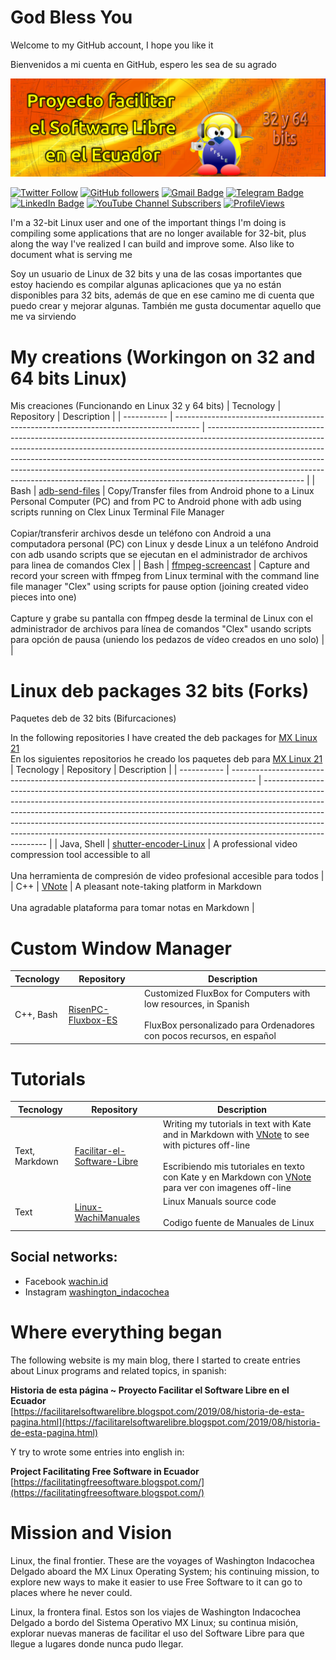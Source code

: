 # God Bless You
Welcome to my GitHub account, I hope you like it

Bienvenidos a mi cuenta en GitHub, espero les sea de su agrado

![](vx_images/20544300826596.png)

[![Twitter Follow](https://img.shields.io/twitter/follow/wachin_id?style=social)](https://twitter.com/intent/follow?screen_name=wachin_id)
[![GitHub followers](https://img.shields.io/github/followers/wachin?label=Follow&style=social)](https://github.com/wachin/?tab=follow)
[![Gmail Badge](https://img.shields.io/badge/-wachin.id@gmail.com-c14438?style=social&logo=Gmail&logoColor=red&link=mailto:wachin.id@gmail.com)](mailto:wachin.id@gmail.com)
[![Telegram Badge](https://img.shields.io/badge/-Telegram-c14438?style=social&logo=Telegram&logoColor=red&link=https://t.me/pfsle)](https://t.me/pfsle)
[![LinkedIn Badge](https://img.shields.io/badge/-LinkedIn-blue?style=social&logo=Linkedin&logoColor=blue&link=https://www.linkedin.com/in/wachin/)](https://www.linkedin.com/in/wachin/)
[![YouTube Channel Subscribers](https://img.shields.io/youtube/channel/subscribers/UC3iYPG22R0QXL5pF2ssDUmw?style=social)](https://www.youtube.com/channel/UC3iYPG22R0QXL5pF2ssDUmw)
[![ProfileViews](https://komarev.com/ghpvc/?username=wachin&color=red&style=flat)](https://komarev.com/ghpvc/?username=wachin)

I'm a 32-bit Linux user and one of the important things I'm doing is compiling some applications that are no longer available for 32-bit, plus along the way I've realized I can build and improve some. Also like to document what is serving me

Soy un usuario de Linux de 32 bits y una de las cosas importantes que estoy haciendo es compilar algunas aplicaciones que ya no están disponibles para 32 bits, además de que en ese camino me di cuenta que puedo crear y mejorar algunas. También me gusta documentar aquello que me va sirviendo


# My creations (Workingon on 32 and 64 bits Linux)
Mis creaciones (Funcionando en Linux 32 y 64 bits)
|  Tecnology  |                                      Repository                                      |                                                                                                                                                                                                          Description                                                                                                                                                                                                           |
| ----------- | ------------------------------------------------------------------------------------ | ------------------------------------------------------------------------------------------------------------------------------------------------------------------------------------------------------------------------------------------------------------------------------------------------------------------------------------------------------------------------------------------------------------------------------ |
| Bash        | [adb-send-files](https://github.com/wachin/adb-send-files)                           | Copy/Transfer files from Android phone to a Linux Personal Computer (PC) and from PC to Android phone with adb using scripts running on Clex Linux Terminal File Manager <br/> <br/> Copiar/transferir archivos desde un teléfono con Android a una computadora personal (PC) con Linux y desde Linux a un teléfono Android con adb usando scripts que se ejecutan en el administrador de archivos para linea de comandos Clex |
| Bash        | [ffmpeg-screencast](https://github.com/wachin/ffmpeg-screencast)                     | Capture and record your screen with ffmpeg from Linux terminal with the command line file manager "Clex" using scripts for pause option (joining created video pieces into one) <br/> <br/> Capture y grabe su pantalla con ffmpeg desde la terminal de Linux con el administrador de archivos para línea de comandos "Clex" usando scripts para opción de pausa (uniendo los pedazos de vídeo creados en uno solo)            |                                                                                                                                                                 |


# Linux deb packages 32 bits (Forks) 
Paquetes deb de 32 bits (Bifurcaciones)

In the following repositories I have created the deb packages for [MX Linux 21](https://mxlinux.org/)  
En los siguientes repositorios he creado los paquetes deb para [MX Linux 21](https://mxlinux.org/)  
|  Tecnology  |                                      Repository                                      |                                                                                                                                                                                                          Description                                                                                                                                                                                                           |
| ----------- | ------------------------------------------------------------------------------------ | ------------------------------------------------------------------------------------------------------------------------------------------------------------------------------------------------------------------------------------------------------------------------------------------------------------------------------------------------------------------------------------------------------------------------------ |
| Java, Shell | [shutter-encoder-Linux](https://github.com/wachin/shutter-encoder-Linux)             | A professional video compression tool accessible to all <br/> <br/> Una herramienta de compresión de video profesional accesible para todos                                                                                                                                                                                                                                                                                    |
| C++         | [VNote](https://github.com/wachin/vnote)                                             | A pleasant note-taking platform in Markdown <br/> <br/> Una agradable plataforma para tomar notas en Markdown                                                                                                                                                                                                                                                                                                                  |


# Custom Window Manager 
|  Tecnology  |                                      Repository                                      |                                                                                                                                                                                                          Description                                                                                                                                                                                                           |
| ----------- | ------------------------------------------------------------------------------------ | ------------------------------------------------------------------------------------------------------------------------------------------------------------------------------------------------------------------------------------------------------------------------------------------------------------------------------------------------------------------------------------------------------------------------------ |
| C++, Bash   | [RisenPC-Fluxbox-ES](https://github.com/wachin/RisenPC-Fluxbox-ES)                   | Customized FluxBox for Computers with low resources, in Spanish <br/> <br/> FluxBox personalizado para Ordenadores con pocos recursos, en español                                                                                                                                                                                                                                                                              |


# Tutorials
|  Tecnology     |                                      Repository                                      |                                                                                                                                                                                                          Description                                                                                                                                                                                                        |
| -------------- | ------------------------------------------------------------------------------------ | --------------------------------------------------------------------------------------------------------------------------------------------------------------------------------------------------------------------------------------------------------------------------------------------------------------------------------------------------------------------------------------------------------------------------- |
| Text, Markdown | [Facilitar-el-Software-Libre](https://github.com/wachin/Facilitar-el-Software-Libre) | Writing my tutorials in text with Kate and in Markdown with [VNote](https://github.com/wachin/vnote) to see with pictures off-line <br/> <br/> Escribiendo mis tutoriales en texto con Kate y en Markdown con [VNote](https://github.com/wachin/vnote) para ver con imagenes off-line                                                                                                                                       |                                                                                                                                                              |
| Text           | [Linux-WachiManuales](https://github.com/wachin/Linux-WachiManuales)                 | Linux Manuals source code <br/> <br/> Codigo fuente de Manuales de Linux                                                                                                                                                                                                                                                                                                                                                    |


## Social networks: 
- Facebook [wachin.id](https://www.facebook.com/wachin.id)  
- Instagram [washington_indacochea](https://www.instagram.com/washington_indacochea/)  

# Where everything began
The following website is my main blog, there I started to create entries about Linux programs and related topics, in spanish:

**Historia de esta página ~ Proyecto Facilitar el Software Libre en el Ecuador**  
[https://facilitarelsoftwarelibre.blogspot.com/2019/08/historia-de-esta-pagina.html](https://facilitarelsoftwarelibre.blogspot.com/2019/08/historia-de-esta-pagina.html)

Y try to wrote some entries into english in:

**Project Facilitating Free Software in Ecuador**  
[https://facilitatingfreesoftware.blogspot.com/](https://facilitatingfreesoftware.blogspot.com/)

# Mission and Vision
Linux, the final frontier. These are the voyages of Washington Indacochea Delgado aboard the MX Linux Operating System; his continuing mission, to explore new ways to make it easier to use Free Software to it can go to places where he never could.

Linux, la frontera final. Estos son los viajes de Washington Indacochea Delgado a bordo del Sistema Operativo MX Linux; su continua misión, explorar nuevas maneras de facilitar el uso del Software Libre para que llegue a lugares donde nunca pudo llegar.





